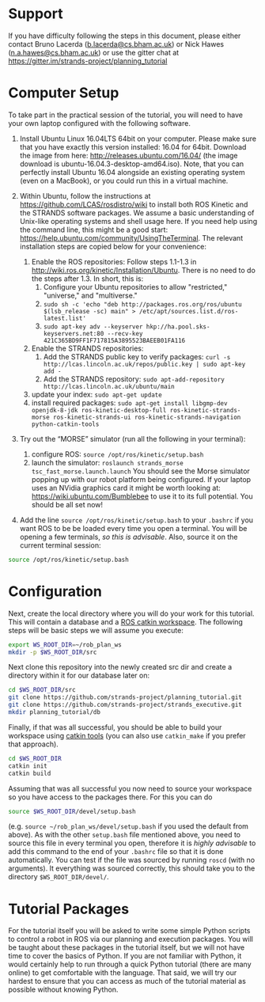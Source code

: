 # Support

If you have difficulty following the steps in this document, please either contact Bruno Lacerda (b.lacerda@cs.bham.ac.uk) or Nick Hawes (n.a.hawes@cs.bham.ac.uk) or use the gitter chat at https://gitter.im/strands-project/planning_tutorial

# Computer Setup 

To take part in the practical session of the tutorial, you will need to have your own laptop configured with the following software.

1. Install Ubuntu Linux 16.04LTS 64bit on your computer. Please make sure that you have exactly this version installed: 16.04 for 64bit. Download the image from here: http://releases.ubuntu.com/16.04/ (the image download is ubuntu-16.04.3-desktop-amd64.iso). Note, that you can perfectly install Ubuntu 16.04 alongside an existing operating system (even on a MacBook), or you could run this in a virtual machine.

2. Within Ubuntu, follow the instructions at https://github.com/LCAS/rosdistro/wiki to install both ROS Kinetic and the STRANDS software packages. We assume a basic understanding of Unix-like operating systems and shell usage here. If you need help using the command line, this might be a good start: https://help.ubuntu.com/community/UsingTheTerminal. 
The relevant installation steps are copied below for your convenience:
    1. Enable the ROS repositories: Follow steps 1.1-1.3 in http://wiki.ros.org/kinetic/Installation/Ubuntu. There is no need to do the steps after 1.3. In short, this is:
        1. Configure your Ubuntu repositories to allow "restricted," "universe," and "multiverse."
        2. `sudo sh -c 'echo "deb http://packages.ros.org/ros/ubuntu $(lsb_release -sc) main" > /etc/apt/sources.list.d/ros-latest.list'`
        3. `sudo apt-key adv --keyserver hkp://ha.pool.sks-keyservers.net:80 --recv-key 421C365BD9FF1F717815A3895523BAEEB01FA116`
    2. Enable the STRANDS repositories:
        1. Add the STRANDS public key to verify packages:
       `curl -s http://lcas.lincoln.ac.uk/repos/public.key | sudo apt-key add -`
        2. Add the STRANDS repository: `sudo apt-add-repository http://lcas.lincoln.ac.uk/ubuntu/main`
    3. update your index: `sudo apt-get update`
    4. install required packages: `sudo apt-get install libgmp-dev openjdk-8-jdk ros-kinetic-desktop-full ros-kinetic-strands-morse ros-kinetic-strands-ui ros-kinetic-strands-navigation python-catkin-tools`

3. Try out the “MORSE” simulator (run all the following in your terminal): 
    1. configure ROS: `source /opt/ros/kinetic/setup.bash`
    2. launch the simulator: `roslaunch strands_morse tsc_fast_morse.launch.launch`
    You should see the Morse simulator popping up with our robot platform being configured. 
If your laptop uses an NVidia graphics card it might be worth looking at: https://wiki.ubuntu.com/Bumblebee to use it to its full potential.
You should be all set now!

4. Add the line `source /opt/ros/kinetic/setup.bash` to your `.bashrc` if you want ROS to be be loaded every time you open a terminal. You will be opening a few terminals, *so this is advisable*. Also, source it on the current terminal session:

```bash
source /opt/ros/kinetic/setup.bash
```

# Configuration

Next, create the local directory where you will do your work for this tutorial. This will contain a database and a [ROS catkin workspace](http://wiki.ros.org/catkin). The following steps will be basic steps we will assume you execute:

```bash
export WS_ROOT_DIR=~/rob_plan_ws
mkdir -p $WS_ROOT_DIR/src
```

Next clone this repository into the newly created src dir and create a directory within it for our database later on:

```bash
cd $WS_ROOT_DIR/src
git clone https://github.com/strands-project/planning_tutorial.git
git clone https://github.com/strands-project/strands_executive.git
mkdir planning_tutorial/db
```

Finally, if that was all successful, you should be able to build your workspace using [catkin tools](http://catkin-tools.readthedocs.io) (you can also use `catkin_make` if you prefer that approach).

```bash
cd $WS_ROOT_DIR
catkin init
catkin build
```

Assuming that was all successful you now need to source your workspace so you have access to the packages there. For this you can do 

```bash
source $WS_ROOT_DIR/devel/setup.bash
```

(e.g. `source ~/rob_plan_ws/devel/setup.bash` if you used the default from above). As with the other `setup.bash` file mentioned above, you need to source this file in every terminal you open, therefore it is *highly advisable* to add this command to the end of your `.bashrc` file so that it is done automatically. You can test if the file was sourced by running `roscd` (with no arguments). It everything was sourced correctly, this should take you to the directory `$WS_ROOT_DIR/devel/`.


# Tutorial Packages

For the tutorial itself you will be asked to write some simple Python scripts to control a robot in ROS via our planning and execution packages. You will be taught about these packages in the tutorial itself, but  we will not have time to cover the basics of Python. If you are not familiar with Python, it would certainly help to run through a quick Python tutorial (there are many online) to get comfortable with the language. That said, we will try our hardest to ensure that you can access as much of the tutorial material as possible without knowing Python. 


